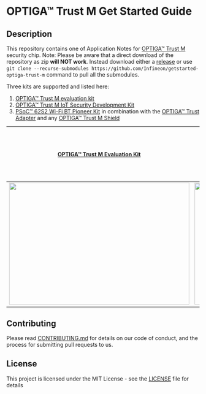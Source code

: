 # OPTIGA&trade; Trust M Get Started Guide

## Description

This repository contains one of Application Notes for [OPTIGA™ Trust M](https://github.com/Infineon/optiga-trust-m) security chip.
Note: Please be aware that a direct download of the repository as zip **will NOT work**. Instead download either a [release](https://github.com/Infineon/getstarted-optiga-trust-m/releases/download/v1.3/getstarted-optiga-trust-m.zip) or use `git clone --recurse-submodules https://github.com/Infineon/getstarted-optiga-trust-m` command to pull all the submodules. 

Three kits are supported and listed here:

1. [OPTIGA™ Trust M evaluation kit](https://www.infineon.com/cms/de/product/evaluation-boards/optiga-trust-m-eval-kit/)
2. [OPTIGA™ Trust M IoT Security Development Kit](https://www.infineon.com/cms/en/product/evaluation-boards/optiga-trust-m-iot-kit/)
3. [PSoC&trade; 62S2 Wi-Fi BT Pioneer Kit](https://www.infineon.com/cms/en/product/evaluation-boards/cy8ckit-062s2-43012/) in combination with the [OPTIGA&trade; Trust Adapter](https://www.infineon.com/cms/en/product/evaluation-boards/optiga-trust-adapter/) and any [OPTIGA&trade; Trust M Shield](https://www.infineon.com/cms/en/product/security-smart-card-solutions/optiga-embedded-security-solutions/optiga-trust/optiga-trust-m-sls32aia/)

|                                                  [OPTIGA&trade; Trust M Evaluation Kit](xmc4800_evaluation_kit/README.md)                                                   |                                          [OPTIGA&trade; Trust M IoT Security Development Kit](psoc62_secure_development_kit/README.md)                                           | [OPTIGA&trade; Trust M Shields in Combination with PSoC&trade; 62S2 Wi-Fi BT Pioneer Kit](psoc62_cy8ckit_mikrobus/README.md) |
| :-------------------------------------------------------------------------------------------------------------------------------------------------------------------------: | :------------------------------------------------------------------------------------------------------------------------------------------------------------------------------: | :-------------------------------------------------------------------------------------------------------: |
| <a href="xmc4800_evaluation_kit/README.md"><img src="https://github.com/Infineon/Assets/raw/master/Pictures/OPTIGA_Trust_M_Eval_Kit%2002.jpg" width="470" height="318"></a> | <a href="psoc62_secure_development_kit/README.md"><img src="https://github.com/Infineon/Assets/raw/master/Pictures/optiga_trust_iot_secdevkit.png" width="480" height="318"></a> |  <a href="psoc62_cy8ckit_mikrobus/README.md"><img src="assets/psoc62_matter_kit.png" width="450" height="318"></a>
## Contributing
Please read [CONTRIBUTING.md](CONTRIBUTING.md) for details on our code of conduct, and the process for submitting pull requests to us.

## License
This project is licensed under the MIT License - see the [LICENSE](LICENSE) file for details
